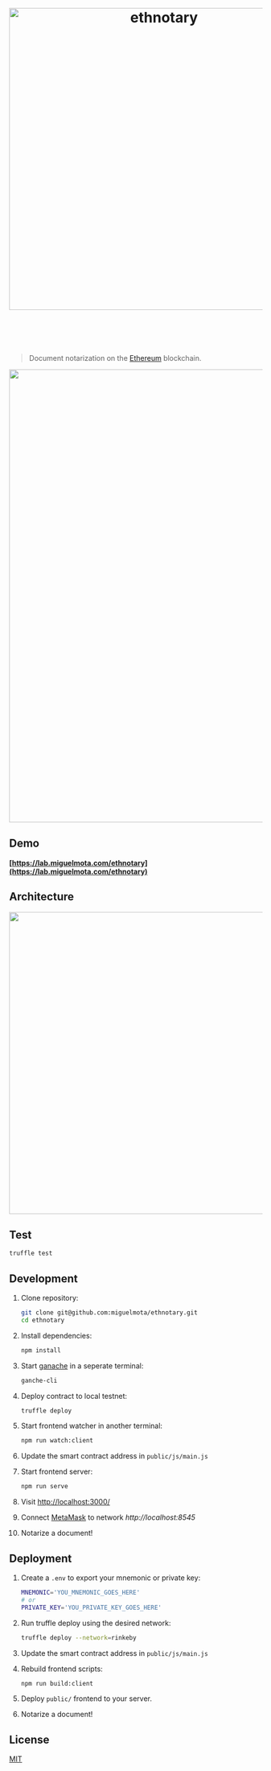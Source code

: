 <h1 align="center">
  <br />
  <img src="https://user-images.githubusercontent.com/168240/49712500-9f217a80-fbf9-11e8-9903-97d57800c2e5.png" alt="ethnotary" width="600" />
  <br />
  <br />
  <br />
</h1>

> Document notarization on the [Ethereum](https://ethereum.org/) blockchain.

<a href="https://lab.miguelmota.com/ethnotary"><img src="https://user-images.githubusercontent.com/168240/49712732-a8f7ad80-fbfa-11e8-858a-238989c485db.png" width="900" /></a>

## Demo

**[https://lab.miguelmota.com/ethnotary](https://lab.miguelmota.com/ethnotary)**

## Architecture

<img src="https://user-images.githubusercontent.com/168240/49712478-8022e880-fbf9-11e8-86d2-f1222e3481ea.png" width="600" />

## Test

```bash
truffle test
```

## Development

1. Clone repository:

    ```bash
    git clone git@github.com:miguelmota/ethnotary.git
    cd ethnotary
    ```

2. Install dependencies:

    ```bash
    npm install
    ```

3. Start [ganache](https://github.com/trufflesuite/ganache) in a seperate terminal:

    ```bash
    ganche-cli
    ```

4. Deploy contract to local testnet:

    ```bash
    truffle deploy
    ```

5. Start frontend watcher in another terminal:

    ```bash
    npm run watch:client
    ```

6. Update the smart contract address in `public/js/main.js`

7. Start frontend server:

    ```bash
    npm run serve
    ```

8. Visit [http://localhost:3000/](http://localhost:3000/)

9. Connect [MetaMask](https://metamask.io/) to network *http://localhost:8545*

10. Notarize a document!

## Deployment

1. Create a `.env` to export your mnemonic or private key:

    ```bash
    MNEMONIC='YOU_MNEMONIC_GOES_HERE'
    # or
    PRIVATE_KEY='YOU_PRIVATE_KEY_GOES_HERE'
    ```

2. Run truffle deploy using the desired network:

    ```bash
    truffle deploy --network=rinkeby
    ```

3. Update the smart contract address in `public/js/main.js`

4. Rebuild frontend scripts:

    ```bash
    npm run build:client
    ```

5. Deploy `public/` frontend to your server.

6. Notarize a document!

## License

[MIT](LICENSE)
